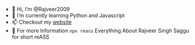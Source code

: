 - 👋 Hi, I’m @Rajveer2009
- 🌱 I’m currently learning Python and Javascript
- 📫 Checkout my [website](https://rajveer2009.github.io/) 
- 📝 For more Information `npx reass` Everything About Rajveer Singh Saggu for short reASS
